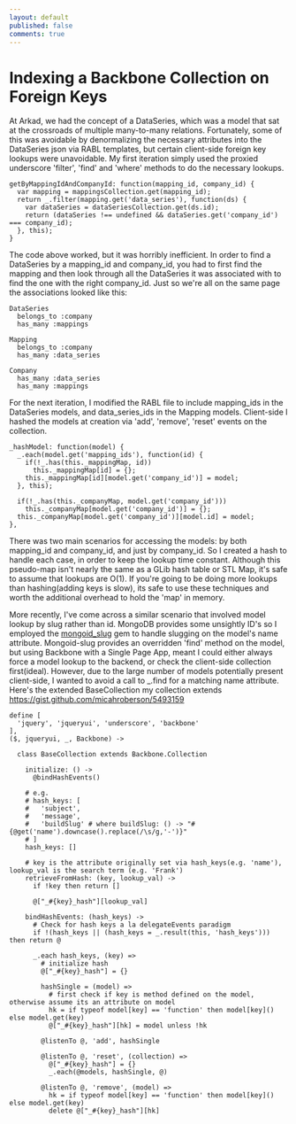 ```yaml
---
layout: default
published: false
comments: true
---
```


# Indexing a Backbone Collection on Foreign Keys

At Arkad, we had the concept of a DataSeries, which was a model that sat at the crossroads of multiple many-to-many relations. Fortunately, some of this was avoidable by denormalizing the necessary attributes into the DataSeries json via RABL templates, but certain client-side foreign key lookups were unavoidable. My first iteration simply used the proxied underscore 'filter', 'find' and 'where' methods to do the necessary lookups.

    getByMappingIdAndCompanyId: function(mapping_id, company_id) {
      var mapping = mappingsCollection.get(mapping_id);
      return _.filter(mapping.get('data_series'), function(ds) {
        var dataSeries = dataSeriesCollection.get(ds.id);
        return (dataSeries !== undefined && dataSeries.get('company_id') === company_id);
      }, this);
    }
    
The code above worked, but it was horribly inefficient. In order to find a DataSeries by a mapping_id and company_id, you had to first find the mapping and then look through all the DataSeries it was associated with to find the one with the right company_id. Just so we're all on the same page the associations looked like this:

    DataSeries
      belongs_to :company
      has_many :mappings
      
    Mapping
      belongs_to :company
      has_many :data_series
      
    Company
      has_many :data_series
      has_many :mappings
      
For the next iteration, I modified the RABL file to include mapping_ids in the DataSeries models, and data_series_ids in the Mapping models. Client-side I hashed the models at creation via 'add', 'remove', 'reset' events on the collection. 

    _hashModel: function(model) {
      _.each(model.get('mapping_ids'), function(id) {
        if(!_.has(this._mappingMap, id))
          this._mappingMap[id] = {};
        this._mappingMap[id][model.get('company_id')] = model;
      }, this);

      if(!_.has(this._companyMap, model.get('company_id')))
        this._companyMap[model.get('company_id')] = {};
      this._companyMap[model.get('company_id')][model.id] = model;
    },

There was two main scenarios for accessing the models: by both mapping_id and company_id, and just by company_id. So I created a hash to handle each case, in order to keep the lookup time constant. Although this pseudo-map isn't nearly the same as a GLib hash table or STL Map, it's safe to assume that lookups are O(1). If you're going to be doing more lookups than hashing(adding keys is slow), its safe to use these techniques and worth the additional overhead to hold the 'map' in memory. 

More recently, I've come across a similar scenario that involved model lookup by slug rather than id. MongoDB provides some unsightly ID's so I employed the [mongoid_slug](https://github.com/digitalplaywright/mongoid-slug) gem to handle slugging on the model's name attribute. Mongoid-slug provides an overridden 'find' method on the model, but using Backbone with a Single Page App, meant I could either always force a model lookup to the backend, or check the client-side collection first(ideal). However, due to the large number of models potentially present client-side, I wanted to avoid a call to _.find for a matching name attribute. Here's the extended BaseCollection my collection extends https://gist.github.com/micahroberson/5493159

    define [
      'jquery', 'jqueryui', 'underscore', 'backbone'
    ], 
    ($, jqueryui, _, Backbone) ->
    
      class BaseCollection extends Backbone.Collection
 
        initialize: () ->
          @bindHashEvents()
        
        # e.g.
        # hash_keys: [
        #   'subject',
        #   'message',
        #   'buildSlug' # where buildSlug: () -> "#{@get('name').downcase().replace(/\s/g,'-')}"
        # ]
        hash_keys: []
 
        # key is the attribute originally set via hash_keys(e.g. 'name'), lookup_val is the search term (e.g. 'Frank')
        retrieveFromHash: (key, lookup_val) ->
          if !key then return []
      
          @["_#{key}_hash"][lookup_val]
 
        bindHashEvents: (hash_keys) ->
          # Check for hash keys a la delegateEvents paradigm
          if !(hash_keys || (hash_keys = _.result(this, 'hash_keys'))) then return @
 
          _.each hash_keys, (key) =>
            # initialize hash
            @["_#{key}_hash"] = {}
        
            hashSingle = (model) =>
              # first check if key is method defined on the model, otherwise assume its an attribute on model
              hk = if typeof model[key] == 'function' then model[key]() else model.get(key)
              @["_#{key}_hash"][hk] = model unless !hk
 
            @listenTo @, 'add', hashSingle
 
            @listenTo @, 'reset', (collection) =>
              @["_#{key}_hash"] = {}
              _.each(@models, hashSingle, @)
 
            @listenTo @, 'remove', (model) =>
              hk = if typeof model[key] == 'function' then model[key]() else model.get(key)
              delete @["_#{key}_hash"][hk]




